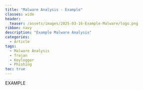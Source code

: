 ```yaml
---
title: "Malware Analysis - Example"
classes: wide
header:
  teaser: /assets/images/2025-03-16-Example-Malware/logo.png
ribbon: navy
description: "Example Malware Analysis"
categories:
  - Article
tags:
  - Malware Analysis
  - Trojan
  - Keylogger
  - Phishing
toc: true
---
```

EXAMPLE

